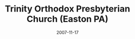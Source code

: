 ---
date: &id001 2007-11-17
end_date: null
location:
  address: 531 Milford Street
  city: Easton
  state: PA
minister:
- end: 2011-12-31
  name: Jason J. Stewart
  start: 2005-01-01
  type: Pastor
- end: null
  name: Lane G. Tipton
  start: 2015-01-01
  type: Pastor
ministers:
- Jason J. Stewart
- Lane G. Tipton
name: Trinity Orthodox Presbyterian Church
names:
- end: null
  name: Trinity Orthodox Presbyterian Church
  start: 2007-11-17
- end: 2011-12-31
  name: Christ Community Church (OPC)
  start: 2007-01-01
origination_date: *id001
raw_data: "PA  Easton\nTrinity Orthodox Presbyterian Church  (November 17, 2007\u2013\
  \ )\n(formed by union of Christ Community Church Bethlehem, and Covenant OPC, Easton)\n\
  (known as Christ Community Church [OPC], 2007\u20132011)\n531 Milford Street\nPastors:\
  \ Jason J. Stewart, 2005\u201311\nLane G. Tipton, 2015\u2013"
states:
- PA
status:
  active: true
  end_date: null
  reason: null
  received_from: null
  withdrawal_to: null
title: Trinity Orthodox Presbyterian Church (Easton PA)
year_established:
- 2007

---
